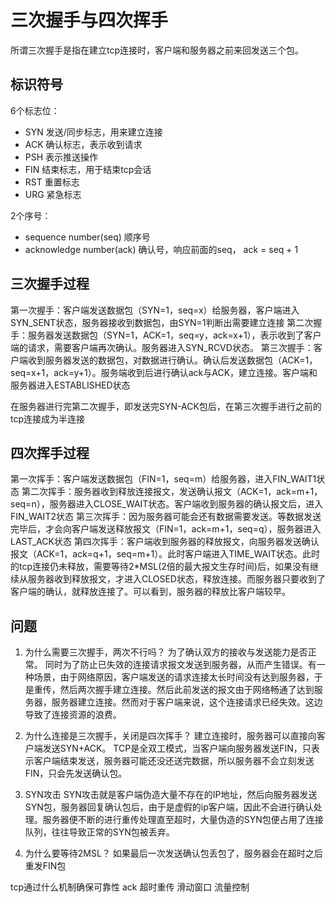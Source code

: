 # 三次握手与四次挥手

所谓三次握手是指在建立tcp连接时，客户端和服务器之前来回发送三个包。

## 标识符号
6个标志位：
* SYN 发送/同步标志，用来建立连接
* ACK 确认标志，表示收到请求
* PSH 表示推送操作
* FIN 结束标志，用于结束tcp会话
* RST 重置标志
* URG 紧急标志

2个序号：
* sequence number(seq) 顺序号
* acknowledge number(ack) 确认号，响应前面的seq， ack = seq + 1

## 三次握手过程
第一次握手：客户端发送数据包（SYN=1，seq=x）给服务器，客户端进入SYN_SENT状态，服务器接收到数据包，由SYN=1判断出需要建立连接
第二次握手：服务器发送数据包（SYN=1，ACK=1，seq=y，ack=x+1），表示收到了客户端的请求，需要客户端再次确认。服务器进入SYN_RCVD状态。
第三次握手：客户端收到服务器发送的数据包，对数据进行确认。确认后发送数据包（ACK=1，seq=x+1，ack=y+1）。服务端收到后进行确认ack与ACK，建立连接。客户端和服务器进入ESTABLISHED状态


在服务器进行完第二次握手，即发送完SYN-ACK包后，在第三次握手进行之前的tcp连接成为半连接


## 四次挥手过程
第一次挥手：客户端发送数据包（FIN=1，seq=m）给服务器，进入FIN_WAIT1状态
第二次挥手：服务器收到释放连接报文，发送确认报文（ACK=1，ack=m+1，seq=n），服务器进入CLOSE_WAIT状态。客户端收到服务器的确认报文后，进入FIN_WAIT2状态
第三次挥手：因为服务器可能会还有数据需要发送。等数据发送完毕后，才会向客户端发送释放报文（FIN=1，ack=m+1，seq=q），服务器进入LAST_ACK状态
第四次挥手：客户端收到服务器的释放报文，向服务器发送确认报文（ACK=1，ack=q+1，seq=m+1）。此时客户端进入TIME_WAIT状态。此时的tcp连接仍未释放，需要等待2*MSL(2倍的最大报文生存时间)后，如果没有继续从服务器收到释放报文，才进入CLOSED状态，释放连接。而服务器只要收到了客户端的确认，就释放连接了。可以看到，服务器的释放比客户端较早。

## 问题
1. 为什么需要三次握手，两次不行吗？
为了确认双方的接收与发送能力是否正常。
同时为了防止已失效的连接请求报文发送到服务器，从而产生错误。有一种场景，由于网络原因，客户端发送的请求连接太长时间没有达到服务器，于是重传，然后两次握手建立连接。然后此前发送的报文由于网络畅通了达到服务器，服务器建立连接。然而对于客户端来说，这个连接请求已经失效。这边导致了连接资源的浪费。

2. 为什么连接是三次握手，关闭是四次挥手？
建立连接时，服务器可以直接向客户端发送SYN+ACK。
TCP是全双工模式，当客户端向服务器发送FIN，只表示客户端结束发送，服务器可能还没还送完数据，所以服务器不会立刻发送FIN，只会先发送确认包。

3. SYN攻击
SYN攻击就是客户端伪造大量不存在的IP地址，然后向服务器发送SYN包，服务器回复确认包后，由于是虚假的ip客户端，因此不会进行确认处理。服务器便不断的进行重传处理直至超时，大量伪造的SYN包便占用了连接队列，往往导致正常的SYN包被丢弃。

3. 为什么要等待2MSL？
如果最后一次发送确认包丢包了，服务器会在超时之后重发FIN包

tcp通过什么机制确保可靠性
ack 超时重传 滑动窗口 流量控制